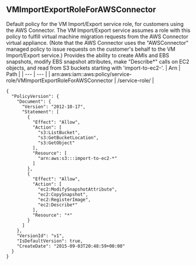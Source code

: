 
## VMImportExportRoleForAWSConnector
Default policy for the VM Import/Export service role, for customers using the AWS Connector. The VM Import/Export service assumes a role with this policy to fulfill virtual machine migration requests from the AWS Connector virtual appliance. (Note that the AWS Connector uses the "AWSConnector" managed policy to issue requests on the customer's behalf to the VM Import/Export service.) Provides the ability to create AMIs and EBS snapshots, modify EBS snapshot attributes, make "Describe*" calls on EC2 objects, and read from S3 buckets starting with 'import-to-ec2-'.
| Arn | Path |
| --- | --- |
| arn:aws:iam::aws:policy/service-role/VMImportExportRoleForAWSConnector | /service-role/ |
```
{
  "PolicyVersion": {
    "Document": {
      "Version": "2012-10-17",
      "Statement": [
        {
          "Effect": "Allow",
          "Action": [
            "s3:ListBucket",
            "s3:GetBucketLocation",
            "s3:GetObject"
          ],
          "Resource": [
            "arn:aws:s3:::import-to-ec2-*"
          ]
        },
        {
          "Effect": "Allow",
          "Action": [
            "ec2:ModifySnapshotAttribute",
            "ec2:CopySnapshot",
            "ec2:RegisterImage",
            "ec2:Describe*"
          ],
          "Resource": "*"
        }
      ]
    },
    "VersionId": "v1",
    "IsDefaultVersion": true,
    "CreateDate": "2015-09-03T20:48:59+00:00"
  }
}
```
